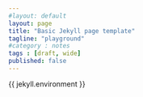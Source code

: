 ```yaml
---
#layout: default
layout: page
title: "Basic Jekyll page template"
tagline: "playground"
#category : notes
tags : [draft, wide]
published: false
---
```


{{ jekyll.environment }}


